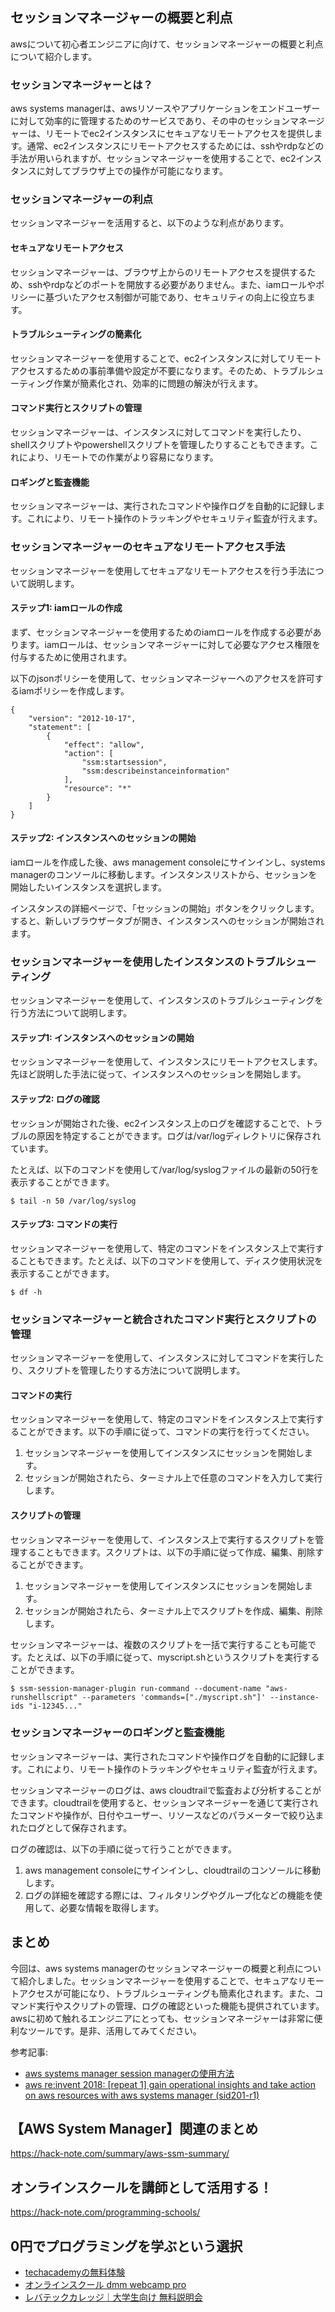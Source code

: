<!--
title:   【aws system manager】セッションマネージャーの活用法
tags:    AWS,SSM,system_manager
id:      771f542ceb35681c2586
private: false
-->


## セッションマネージャーの概要と利点
awsについて初心者エンジニアに向けて、セッションマネージャーの概要と利点について紹介します。

### セッションマネージャーとは？
aws systems managerは、awsリソースやアプリケーションをエンドユーザーに対して効率的に管理するためのサービスであり、その中のセッションマネージャーは、リモートでec2インスタンスにセキュアなリモートアクセスを提供します。通常、ec2インスタンスにリモートアクセスするためには、sshやrdpなどの手法が用いられますが、セッションマネージャーを使用することで、ec2インスタンスに対してブラウザ上での操作が可能になります。

### セッションマネージャーの利点
セッションマネージャーを活用すると、以下のような利点があります。

#### セキュアなリモートアクセス
セッションマネージャーは、ブラウザ上からのリモートアクセスを提供するため、sshやrdpなどのポートを開放する必要がありません。また、iamロールやポリシーに基づいたアクセス制御が可能であり、セキュリティの向上に役立ちます。

#### トラブルシューティングの簡素化
セッションマネージャーを使用することで、ec2インスタンスに対してリモートアクセスするための事前準備や設定が不要になります。そのため、トラブルシューティング作業が簡素化され、効率的に問題の解決が行えます。

#### コマンド実行とスクリプトの管理
セッションマネージャーは、インスタンスに対してコマンドを実行したり、shellスクリプトやpowershellスクリプトを管理したりすることもできます。これにより、リモートでの作業がより容易になります。

#### ロギングと監査機能
セッションマネージャーは、実行されたコマンドや操作ログを自動的に記録します。これにより、リモート操作のトラッキングやセキュリティ監査が行えます。

### セッションマネージャーのセキュアなリモートアクセス手法
セッションマネージャーを使用してセキュアなリモートアクセスを行う手法について説明します。

#### ステップ1: iamロールの作成
まず、セッションマネージャーを使用するためのiamロールを作成する必要があります。iamロールは、セッションマネージャーに対して必要なアクセス権限を付与するために使用されます。

以下のjsonポリシーを使用して、セッションマネージャーへのアクセスを許可するiamポリシーを作成します。

```
{
    "version": "2012-10-17",
    "statement": [
        {
            "effect": "allow",
            "action": [
                "ssm:startsession",
                "ssm:describeinstanceinformation"
            ],
            "resource": "*"
        }
    ]
}
```

#### ステップ2: インスタンスへのセッションの開始
iamロールを作成した後、aws management consoleにサインインし、systems managerのコンソールに移動します。インスタンスリストから、セッションを開始したいインスタンスを選択します。

インスタンスの詳細ページで、「セッションの開始」ボタンをクリックします。すると、新しいブラウザータブが開き、インスタンスへのセッションが開始されます。

### セッションマネージャーを使用したインスタンスのトラブルシューティング
セッションマネージャーを使用して、インスタンスのトラブルシューティングを行う方法について説明します。

#### ステップ1: インスタンスへのセッションの開始
セッションマネージャーを使用して、インスタンスにリモートアクセスします。先ほど説明した手法に従って、インスタンスへのセッションを開始します。

#### ステップ2: ログの確認
セッションが開始された後、ec2インスタンス上のログを確認することで、トラブルの原因を特定することができます。ログは/var/logディレクトリに保存されています。

たとえば、以下のコマンドを使用して/var/log/syslogファイルの最新の50行を表示することができます。

```
$ tail -n 50 /var/log/syslog
```

#### ステップ3: コマンドの実行
セッションマネージャーを使用して、特定のコマンドをインスタンス上で実行することもできます。たとえば、以下のコマンドを使用して、ディスク使用状況を表示することができます。

```
$ df -h
```

### セッションマネージャーと統合されたコマンド実行とスクリプトの管理
セッションマネージャーを使用して、インスタンスに対してコマンドを実行したり、スクリプトを管理したりする方法について説明します。

#### コマンドの実行
セッションマネージャーを使用して、特定のコマンドをインスタンス上で実行することができます。以下の手順に従って、コマンドの実行を行ってください。

1. セッションマネージャーを使用してインスタンスにセッションを開始します。
2. セッションが開始されたら、ターミナル上で任意のコマンドを入力して実行します。

#### スクリプトの管理
セッションマネージャーを使用して、インスタンス上で実行するスクリプトを管理することもできます。スクリプトは、以下の手順に従って作成、編集、削除することができます。

1. セッションマネージャーを使用してインスタンスにセッションを開始します。
2. セッションが開始されたら、ターミナル上でスクリプトを作成、編集、削除します。

セッションマネージャーは、複数のスクリプトを一括で実行することも可能です。たとえば、以下の手順に従って、myscript.shというスクリプトを実行することができます。

```
$ ssm-session-manager-plugin run-command --document-name "aws-runshellscript" --parameters 'commands=["./myscript.sh"]' --instance-ids "i-12345..."
```

### セッションマネージャーのロギングと監査機能
セッションマネージャーは、実行されたコマンドや操作ログを自動的に記録します。これにより、リモート操作のトラッキングやセキュリティ監査が行えます。

セッションマネージャーのログは、aws cloudtrailで監査および分析することができます。cloudtrailを使用すると、セッションマネージャーを通じて実行されたコマンドや操作が、日付やユーザー、リソースなどのパラメーターで絞り込まれたログとして保存されます。

ログの確認は、以下の手順に従って行うことができます。

1. aws management consoleにサインインし、cloudtrailのコンソールに移動します。
2. ログの詳細を確認する際には、フィルタリングやグループ化などの機能を使用して、必要な情報を取得します。

## まとめ
今回は、aws systems managerのセッションマネージャーの概要と利点について紹介しました。セッションマネージャーを使用することで、セキュアなリモートアクセスが可能になり、トラブルシューティングも簡素化されます。また、コマンド実行やスクリプトの管理、ログの確認といった機能も提供されています。awsに初めて触れるエンジニアにとっても、セッションマネージャーは非常に便利なツールです。是非、活用してみてください。

参考記事:
- [aws systems manager session managerの使用方法](https://dev.classmethod.jp/articles/aws-systems-manager-session-manager-usage/)
- [aws re:invent 2018: [repeat 1] gain operational insights and take action on aws resources with aws systems manager (sid201-r1)](https://www.youtube.com/watch?v=dhzvz5ruebu)



## 【AWS System Manager】関連のまとめ
https://hack-note.com/summary/aws-ssm-summary/



## オンラインスクールを講師として活用する！
https://hack-note.com/programming-schools/



## 0円でプログラミングを学ぶという選択
- [techacademyの無料体験](//af.moshimo.com/af/c/click?a_id=2612475&amp;p_id=1555&amp;pc_id=2816&amp;pl_id=22706&amp;url=https%3a%2f%2ftechacademy.jp%2fhtmlcss-trial%3futm_source%3dmoshimo%26utm_medium%3daffiliate%26utm_campaign%3dtextad)
- [オンラインスクール dmm webcamp pro](//af.moshimo.com/af/c/click?a_id=2612482&amp;p_id=1363&amp;pc_id=2297&amp;pl_id=39999&amp;guid=on)
- [レバテックカレッジ｜大学生向け 無料説明会](//af.moshimo.com/af/c/click?a_id=4071793&p_id=3198&pc_id=7488&pl_id=41848)
